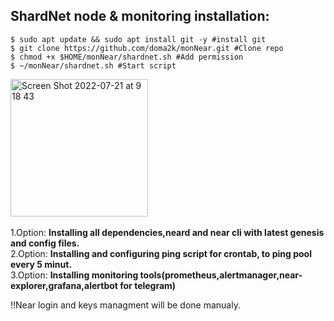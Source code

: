 ## ShardNet node & monitoring installation:

```
$ sudo apt update && sudo apt install git -y #install git
$ git clone https://github.com/doma2k/monNear.git #Clone repo
$ chmod +x $HOME/monNear/shardnet.sh #Add permission 
$ ~/monNear/shardnet.sh #Start script
```

<img width="220" alt="Screen Shot 2022-07-21 at 9 18 43" src="https://user-images.githubusercontent.com/79820904/180143201-da262fac-8ff9-4ec4-830c-c7b5930fd33a.png"> <br />
<br />
1.Option: **Installing all dependencies,neard and near cli with latest genesis and config files.** <br />
2.Option: **Installing and configuring ping script for crontab, to ping pool every 5 minut.** <br />
3.Option: **Installing monitoring tools(prometheus,alertmanager,near-explorer,grafana,alertbot for telegram)** <br />

!!Near login and keys managment will be done manualy.


